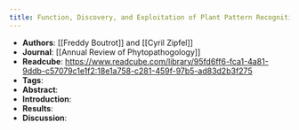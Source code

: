 ```yaml
---
title: Function, Discovery, and Exploitation of Plant Pattern Recognition Receptors for Broad-Spectrum Disease Resistance
---
```


- **Authors**: [[Freddy Boutrot]] and [[Cyril Zipfel]]
- **Journal**: [[Annual Review of Phytopathogology]]
- **Readcube**: https://www.readcube.com/library/95fd6ff6-fca1-4a81-9ddb-c57079c1e1f2:18e1a758-c281-459f-97b5-ad83d2b3f275
- **Tags**:
- **Abstract**:
- **Introduction**:
- **Results**:
- **Discussion**: